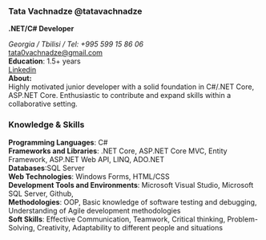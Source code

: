 ### Tata Vachnadze @tatavachnadze
**.NET/C# Developer**

*Georgia / Tbilisi / Tel: +995 599 15 86 06*<br/>
tata0vachnadze@gmail.com<br/>
**Education**: 1.5+ years<br/>
 [Linkedin](https://www.linkedin.com/in/tata-vachnadze-34226717b/)<br/>
 **About:**<br/>
Highly motivated junior developer with a solid foundation in C#/.NET Core, ASP.NET Core. Enthusiastic to contribute and expand skills within a collaborative setting.

### Knowledge & Skills
**Programming Languages**: C#<br/>
**Frameworks and Libraries**: .NET Core, ASP.NET Core MVC, Entity Framework, ASP.NET Web API, LINQ, ADO.NET<br/>
**Databases**:SQL Server<br/>
**Web Technologies**: Windows Forms, HTML/CSS<br/>
**Development Tools and Environments**: Microsoft Visual Studio, Microsoft SQL Server, Github, <br/>
**Methodologies**: OOP, Basic knowledge of software testing and debugging, Understanding of Agile development methodologies<br/>
**Soft Skills**: Effective Communication, Teamwork, Critical thinking, Problem-Solving, Creativity, Adaptability to different people and situations<br/>


<!--
**tatavachnadze/tatavachnadze** is a ✨ _special_ ✨ repository because its `README.md` (this file) appears on your GitHub profile.

Here are some ideas to get you started:

- 🔭 I’m currently working on ...
- 🌱 I’m currently learning ...
- 👯 I’m looking to collaborate on ...
- 🤔 I’m looking for help with ...
- 💬 Ask me about ...
- 📫 How to reach me: ...
- 😄 Pronouns: ...
- ⚡ Fun fact: ...
-->
